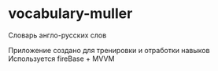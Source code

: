 # vocabulary-muller
Словарь англо-русских слов

Приложение создано для тренировки и отработки навыков
Используется fireBase + MVVM
